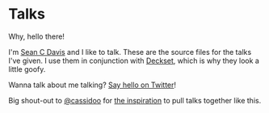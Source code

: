 # Talks

Why, hello there!

I'm [Sean C Davis](https://www.seancdavis.com/) and I like to talk. These are the source files for the talks I've given. I use them in conjunction with [Deckset](https://www.deckset.com/), which is why they look a little goofy.

Wanna talk about me talking? [Say hello on Twitter](https://twitter.com/seancdavis29)!

Big shout-out to [@cassidoo](https://twitter.com/cassidoo) for [the inspiration](https://github.com/cassidoo/talks) to pull talks together like this.
